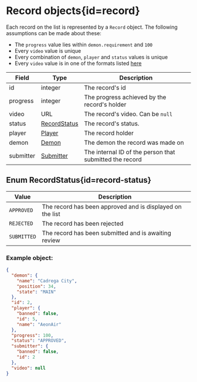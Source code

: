 <div class='panel fade js-scroll-anim' data-anim='fade'>

# Record objects{id=record}

Each record on the list is represented by a `Record` object. The following assumptions can be made about these:

- The `progress` value lies within `demon.requirement` and `100`
- Every `video` value is unique
- Every combination of `demon`, `player` and `status` values is unique
- Every `video` value is in one of the formats listed [here](/documentation/#video)

| Field     | Type                           | Description                                             |
| --------- | ------------------------------ | ------------------------------------------------------- |
| id        | integer                        | The record's id                                         |
| progress  | integer                        | The progress achieved by the record's holder            |
| video     | URL                            | The record's video. Can be `null`                       |
| status    | [RecordStatus](#record-status) | The record's status.                                    |
| player    | [Player](#player)              | The record holder                                       |
| demon     | [Demon](#demon)                | The demon the record was made on                        |
| submitter | [Submitter](#submitter)        | The internal ID of the person that submitted the record |

## Enum RecordStatus{id=record-status}

| Value       | Description                                               |
| ----------- | --------------------------------------------------------- |
| `APPROVED`  | The record has been approved and is displayed on the list |
| `REJECTED`  | The record has been rejected                              |
| `SUBMITTED` | The record has been submitted and is awaiting review      |

### Example object:

```json
{
  "demon": {
    "name": "Cadrega City",
    "position": 34,
    "state": "MAIN"
  },
  "id": 2,
  "player": {
    "banned": false,
    "id": 5,
    "name": "AeonAir"
  },
  "progress": 100,
  "status": "APPROVED",
  "submitter": {
    "banned": false,
    "id": 2
  },
  "video": null
}
```

</div>
